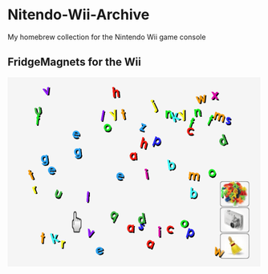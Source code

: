 # Nitendo-Wii-Archive
 My homebrew collection for the Nintendo Wii game console

## FridgeMagnets for the Wii
![FridgeMagnets](/FridgeMagnets.Wii/fridgemagnetswii.png) 
